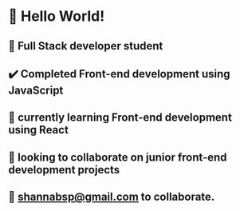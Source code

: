 # :wave: Hello World!
##  :school_satchel: Full Stack developer student
## :heavy_check_mark: Completed Front-end development using JavaScript
## :thought_balloon: currently learning Front-end development using React
##  :eyes: looking to collaborate on junior front-end development projects
##  :email: shannabsp@gmail.com to collaborate.






